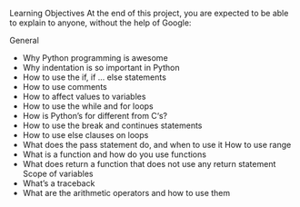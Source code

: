 Learning Objectives
At the end of this project, you are expected to be able to explain to anyone, without the help of Google:

General
- Why Python programming is awesome
- Why indentation is so important in Python
- How to use the if, if ... else statements
- How to use comments
- How to affect values to variables
- How to use the while and for loops
- How is Python’s for different from C‘s?
- How to use the break and continues statements
- How to use else clauses on loops
- What does the pass statement do, and when to use it
How to use range
- What is a function and how do you use functions
- What does return a function that does not use any return statement
Scope of variables
- What’s a traceback
- What are the arithmetic operators and how to use them
